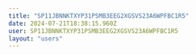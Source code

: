 ```yaml
---
title: "SP11JBNNKTXYP31PSMB3EEG2XGSVS23A6WPFBC1R5"
date: 2024-07-21T18:38:15.960Z
user: SP11JBNNKTXYP31PSMB3EEG2XGSVS23A6WPFBC1R5
layout: "users"
---
```

    